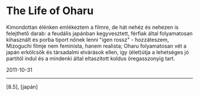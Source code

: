 # The Life of Oharu

Kimondottan élénken emlékeztem a filmre, de hát nehéz és nehezen is felejthető darab: a feudális japánban kegyvesztett, férfiak által folyamatosan kihasznált és porba tiport nőnek lenni "igen rossz" - hozzáteszem, Mizoguchi filmje nem feminista, hanem realista; Oharu folyamatosan vét a japán erkölcsök és társadalmi elvárások ellen, így (élet)útja a lehetséges jó partitól indul és a mindenki által eltaszított koldus öregasszonyig tart.

2011-10-31 

----

[8.5], [japán]